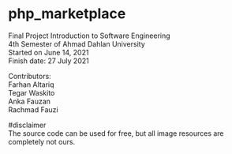 # php_marketplace  
Final Project Introduction to Software Engineering  
4th Semester of Ahmad Dahlan University  
Started on June 14, 2021  
Finish date: 27 July 2021  

Contributors:  
Farhan Altariq  
Tegar Waskito  
Anka Fauzan  
Rachmad Fauzi  

#disclaimer  
The source code can be used for free, but all image resources are completely not ours.   
